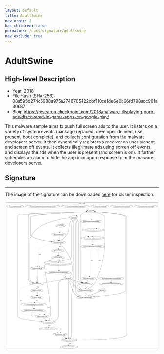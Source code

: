 ```yaml
---
layout: default
title: AdultSwine
nav_order: 2
has_children: false
permalink: /docs/signature/adultswine
nav_exclude: true
---
```


# AdultSwine

## High-level Description

* Year: 2018
* File Hash (SHA-256): 08a595d274c5988a975a2746705422cbf110ce1de6e0b66fd798acc961a30687
* Blog: https://research.checkpoint.com/2018/malware-displaying-porn-ads-discovered-in-game-apps-on-google-play/

This malware sample aims to push full screen ads to the user. It listens on a variety of system events (package replaced, developer defined, user present, boot complete), and collects configuration from the malware developers server. It then dynamically registers a receiver on user present and screen off events. It collects illegitimate ads using screen off events, and displays the ads when the user is present (and screen is on). It further schedules an alarm to hide the app icon upon response from the malware developers server.

## Signature
---

The image of the signature can be downloaded [here](../../img/signatures/AdultSwine.png) for closer inspection.

![](../../img/signatures/AdultSwine.png)